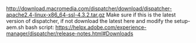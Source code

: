 http://download.macromedia.com/dispatcher/download/dispatcher-apache2.4-linux-x86_64-ssl-4.3.2.tar.gz
Make sure if this is the latest version of dispatcher, if not download the latest here and modify the setup-aem.sh bash script:
https://helpx.adobe.com/experience-manager/dispatcher/release-notes.html#Downloads